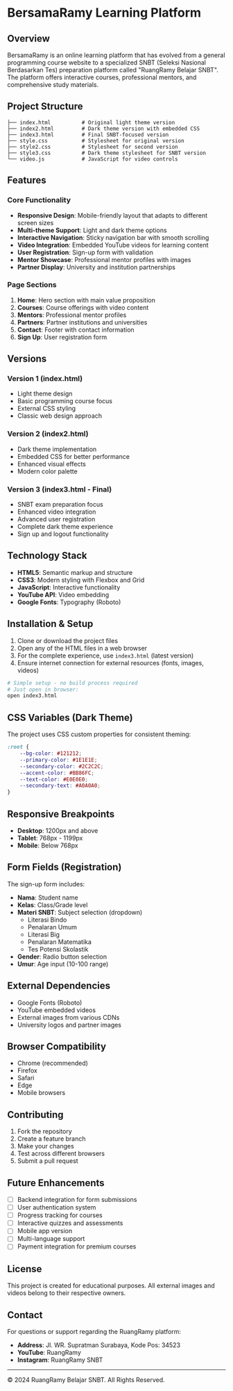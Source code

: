 # BersamaRamy Learning Platform

## Overview

BersamaRamy is an online learning platform that has evolved from a general programming course website to a specialized SNBT (Seleksi Nasional Berdasarkan Tes) preparation platform called "RuangRamy Belajar SNBT". The platform offers interactive courses, professional mentors, and comprehensive study materials.

## Project Structure

```
├── index.html          # Original light theme version
├── index2.html         # Dark theme version with embedded CSS
├── index3.html         # Final SNBT-focused version
├── style.css           # Stylesheet for original version
├── style2.css          # Stylesheet for second version
├── style3.css          # Dark theme stylesheet for SNBT version
└── video.js            # JavaScript for video controls
```

## Features

### Core Functionality
- **Responsive Design**: Mobile-friendly layout that adapts to different screen sizes
- **Multi-theme Support**: Light and dark theme options
- **Interactive Navigation**: Sticky navigation bar with smooth scrolling
- **Video Integration**: Embedded YouTube videos for learning content
- **User Registration**: Sign-up form with validation
- **Mentor Showcase**: Professional mentor profiles with images
- **Partner Display**: University and institution partnerships

### Page Sections
1. **Home**: Hero section with main value proposition
2. **Courses**: Course offerings with video content
3. **Mentors**: Professional mentor profiles
4. **Partners**: Partner institutions and universities
5. **Contact**: Footer with contact information
6. **Sign Up**: User registration form

## Versions

### Version 1 (index.html)
- Light theme design
- Basic programming course focus
- External CSS styling
- Classic web design approach

### Version 2 (index2.html)
- Dark theme implementation
- Embedded CSS for better performance
- Enhanced visual effects
- Modern color palette

### Version 3 (index3.html - Final)
- SNBT exam preparation focus
- Enhanced video integration
- Advanced user registration
- Complete dark theme experience
- Sign up and logout functionality

## Technology Stack

- **HTML5**: Semantic markup and structure
- **CSS3**: Modern styling with Flexbox and Grid
- **JavaScript**: Interactive functionality
- **YouTube API**: Video embedding
- **Google Fonts**: Typography (Roboto)

## Installation & Setup

1. Clone or download the project files
2. Open any of the HTML files in a web browser
3. For the complete experience, use `index3.html` (latest version)
4. Ensure internet connection for external resources (fonts, images, videos)

```bash
# Simple setup - no build process required
# Just open in browser:
open index3.html
```

## CSS Variables (Dark Theme)

The project uses CSS custom properties for consistent theming:

```css
:root {
    --bg-color: #121212;
    --primary-color: #1E1E1E;
    --secondary-color: #2C2C2C;
    --accent-color: #BB86FC;
    --text-color: #E0E0E0;
    --secondary-text: #A0A0A0;
}
```

## Responsive Breakpoints

- **Desktop**: 1200px and above
- **Tablet**: 768px - 1199px
- **Mobile**: Below 768px

## Form Fields (Registration)

The sign-up form includes:
- **Nama**: Student name
- **Kelas**: Class/Grade level
- **Materi SNBT**: Subject selection (dropdown)
  - Literasi Bindo
  - Penalaran Umum
  - Literasi Big
  - Penalaran Matematika
  - Tes Potensi Skolastik
- **Gender**: Radio button selection
- **Umur**: Age input (10-100 range)

## External Dependencies

- Google Fonts (Roboto)
- YouTube embedded videos
- External images from various CDNs
- University logos and partner images

## Browser Compatibility

- Chrome (recommended)
- Firefox
- Safari
- Edge
- Mobile browsers

## Contributing

1. Fork the repository
2. Create a feature branch
3. Make your changes
4. Test across different browsers
5. Submit a pull request

## Future Enhancements

- [ ] Backend integration for form submissions
- [ ] User authentication system
- [ ] Progress tracking for courses
- [ ] Interactive quizzes and assessments
- [ ] Mobile app version
- [ ] Multi-language support
- [ ] Payment integration for premium courses

## License

This project is created for educational purposes. All external images and videos belong to their respective owners.

## Contact

For questions or support regarding the RuangRamy platform:
- **Address**: Jl. WR. Supratman Surabaya, Kode Pos: 34523
- **YouTube**: RuangRamy
- **Instagram**: RuangRamy SNBT

---

© 2024 RuangRamy Belajar SNBT. All Rights Reserved.
